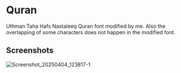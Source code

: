 # Quran
Uthman Taha Hafs Nastaleeq Quran font modified by me. Also the overlapping of some characters does not happen in the modified font.
## Screenshots

![Screenshot_20250404_123817-1](https://github.com/user-attachments/assets/37f83964-e80d-44a9-bdd9-f4082badb451)
